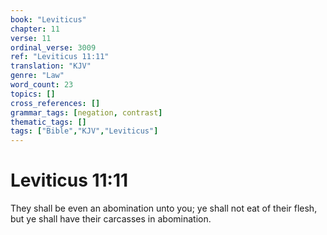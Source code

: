 ```yaml
---
book: "Leviticus"
chapter: 11
verse: 11
ordinal_verse: 3009
ref: "Leviticus 11:11"
translation: "KJV"
genre: "Law"
word_count: 23
topics: []
cross_references: []
grammar_tags: [negation, contrast]
thematic_tags: []
tags: ["Bible","KJV","Leviticus"]
---
```


# Leviticus 11:11

They shall be even an abomination unto you; ye shall not eat of their flesh, but ye shall have their carcasses in abomination.
